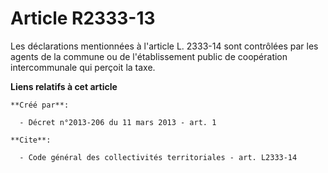 # Article R2333-13

Les déclarations mentionnées à l'article L. 2333-14 sont contrôlées par les agents de la commune ou de l'établissement public
de coopération intercommunale qui perçoit la taxe.

**Liens relatifs à cet article**

	**Créé par**:

	  - Décret n°2013-206 du 11 mars 2013 - art. 1

	**Cite**:

	  - Code général des collectivités territoriales - art. L2333-14
